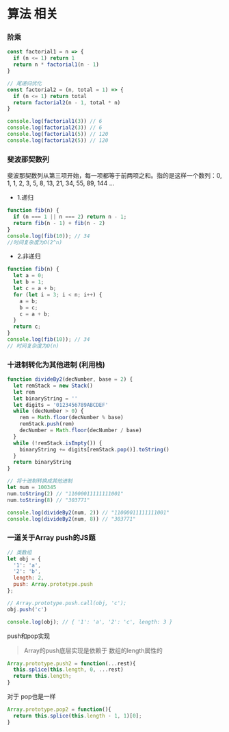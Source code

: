# 算法 相关
### 阶乘
```js
const factorial1 = n => {
  if (n <= 1) return 1
  return n * factorial1(n - 1)
}

// 尾递归优化
const factorial2 = (n, total = 1) => {
  if (n <= 1) return total
  return factorial2(n - 1, total * n)
}

console.log(factorial1(3)) // 6
console.log(factorial2(3)) // 6
console.log(factorial1(5)) // 120
console.log(factorial2(5)) // 120
```
### 斐波那契数列
斐波那契数列从第三项开始，每一项都等于前两项之和。指的是这样一个数列：0, 1, 1, 2, 3, 5, 8, 13, 21, 34, 55, 89, 144 …
- 1.递归
```js
function fib(n) {
  if (n === 1 || n === 2) return n - 1;
  return fib(n - 1) + fib(n - 2)
}
console.log(fib(10)); // 34
//时间复杂度为O(2^n)
```
- 2.非递归
```js
function fib(n) {
  let a = 0;
  let b = 1;
  let c = a + b;
  for (let i = 3; i < n; i++) {
    a = b;
    b = c;
    c = a + b;
  }
  return c;
}
console.log(fib(10)); // 34
// 时间复杂度为O(n)
```
### 十进制转化为其他进制 (利用栈)
```js
function divideBy2(decNumber, base = 2) {
  let remStack = new Stack()
  let rem
  let binaryString = ''
  let digits = '0123456789ABCDEF'
  while (decNumber > 0) {
    rem = Math.floor(decNumber % base)
    remStack.push(rem)
    decNumber = Math.floor(decNumber / base)
  }
  while (!remStack.isEmpty()) {
    binaryString += digits[remStack.pop()].toString()
  }
  return binaryString
}

// 将十进制转换成其他进制
let num = 100345
num.toString(2) // "11000011111111001"
num.toString(8) // "303771"

console.log(divideBy2(num, 2)) // "11000011111111001"
console.log(divideBy2(num, 8)) // "303771"
```
### 一道关于Array push的JS题
```js
// 类数组
let obj = {
  '1': 'a',
  '2': 'b',
  length: 2,
  push: Array.prototype.push
};

// Array.prototype.push.call(obj, 'c');
obj.push('c')

console.log(obj); // { '1': 'a', '2': 'c', length: 3 }
```
push和pop实现
> Array的push底层实现是依赖于 数组的length属性的
```js
Array.prototype.push2 = function(...rest){
  this.splice(this.length, 0, ...rest)
  return this.length;
}
```
对于 pop也是一样
```js
Array.prototype.pop2 = function(){
  return this.splice(this.length - 1, 1)[0];
}
```